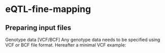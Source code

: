 # eQTL-fine-mapping

## Preparing input files
Genotype data [VCF/BCF]
Any genotype data needs to be specified using VCF or BCF file format. Hereafter a minimal VCF example:
